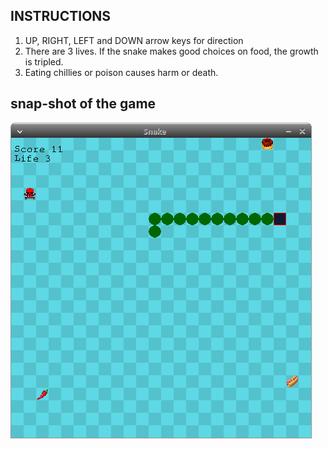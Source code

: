 ## INSTRUCTIONS

1. UP, RIGHT, LEFT and DOWN arrow keys for direction
2. There are 3 lives. If the snake makes good choices on food, the growth is tripled. 
3. Eating chillies or poison causes harm or death.

## snap-shot of the game

   ![SNAKE](assets/screenshot/screenshot.png)
   

